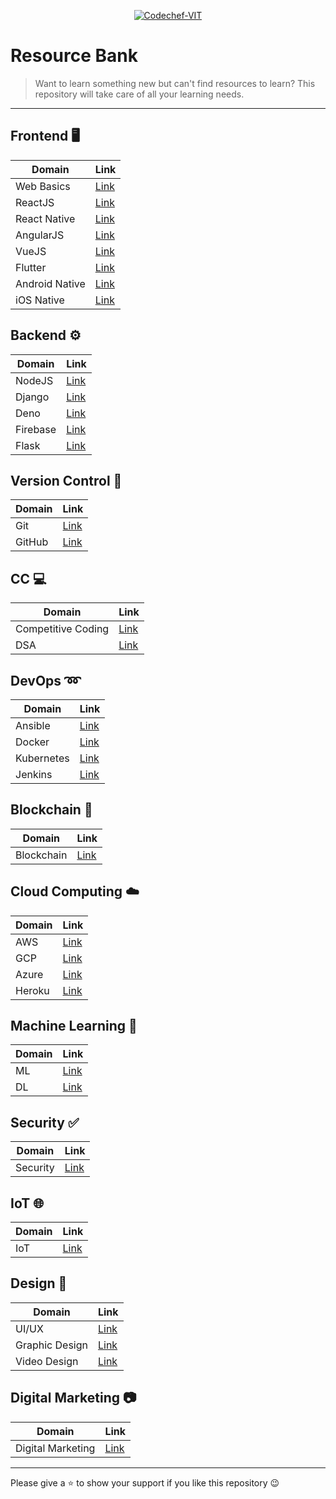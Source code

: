 <p align="center"><a href="https://www.codechefvit.com" target="_blank"><img src="https://s3.amazonaws.com/codechef_shared/sites/all/themes/abessive/logo-3.png" title="CodeChef-VIT" alt="Codechef-VIT"></a>
</p>

# Resource Bank

> <Subtitle>
> Want to learn something new but can't find resources to learn? This repository will take care of all your learning needs.

---

## Frontend :desktop_computer:

| Domain         | Link                                 |
| -------------- | ------------------------------------ |
| Web Basics     | [Link](./Frontend/WEB.md)            |
| ReactJS        | [Link](./Frontend/REACT.md)          |
| React Native   | [Link](./Frontend/REACT-NATIVE.md)   |
| AngularJS      | [Link](./Frontend/ANGULARJS.md)      |
| VueJS          | [Link](./Frontend/VUEJS.md)          |
| Flutter        | [Link](./Frontend/FLUTTER.md)        |
| Android Native | [Link](./Frontend/ANDROID-STUDIO.md) |
| iOS Native     | [Link](./Frontend/IOS-NATIVE-APP.md) |

## Backend :gear:

| Domain   | Link                          |
| -------- | ----------------------------- |
| NodeJS   | [Link](./Backend/NODEJS.md)   |
| Django   | [Link](./Backend/DJANGO.md)   |
| Deno     | [Link](./Backend/DENO.md)     |
| Firebase | [Link](./Backend/FIREBASE.md) |
| Flask    | [Link](./Backend/FLASK.md)    |

## Version Control :arrows_counterclockwise:

| Domain | Link                               |
| ------ | ---------------------------------- |
| Git    | [Link](./VersionControl/GIT.md)    |
| GitHub | [Link](./VersionControl/GITHUB.md) |

## CC :computer:

| Domain             | Link                |
| ------------------ | ------------------- |
| Competitive Coding | [Link](./CC/CC.md)  |
| DSA                | [Link](./CC/DSA.md) |

## DevOps :loop:

| Domain     | Link                           |
| ---------- | ------------------------------ |
| Ansible    | [Link](./DevOps/ANSIBLE.md)    |
| Docker     | [Link](./DevOps/DOCKER.md)     |
| Kubernetes | [Link](./DevOps/KUBERNETES.md) |
| Jenkins    | [Link](./DevOps/JENKINS.md)    |

## Blockchain :link:

| Domain     | Link                               |
| ---------- | ---------------------------------- |
| Blockchain | [Link](./Blockchain/BLOCKCHAIN.md) |

## Cloud Computing :cloud:

| Domain | Link                               |
| ------ | ---------------------------------- |
| AWS    | [Link](./CloudComputing/AWS.md)    |
| GCP    | [Link](./CloudComputing/GCP.md)    |
| Azure  | [Link](./CloudComputing/AZURE.md)  |
| Heroku | [Link](./CloudComputing/HEROKU.md) |

## Machine Learning :orange_book:

| Domain | Link                             |
| ------ | -------------------------------- |
| ML     | [Link](./ML/MACHINE_LEARNING.md) |
| DL     | [Link](./ML/DEEP_LEARNING.md)    |

## Security :white_check_mark:

| Domain   | Link                           |
| -------- | ------------------------------ |
| Security | [Link](./Security/SECURITY.md) |

## IoT :globe_with_meridians:

| Domain | Link                 |
| ------ | -------------------- |
| IoT    | [Link](./IoT/IOT.md) |

## Design :art:

| Domain         | Link                             |
| -------------- | -------------------------------- |
| UI/UX          | [Link](./Design/UI-UX.md)        |
| Graphic Design | [Link](./Design/GRAPHIC.md)      |
| Video Design   | [Link](./Design/VIDEO-DESIGN.md) |

## Digital Marketing :camera:

| Domain            | Link                                     |
| ----------------- | ---------------------------------------- |
| Digital Marketing | [Link](./Marketing/DIGITAL-MARKETING.md) |

<hr>

Please give a :star: to show your support if you like this repository :wink:

